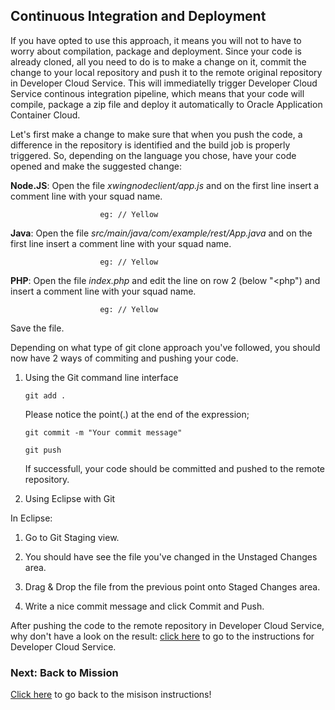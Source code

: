 ## Continuous Integration and Deployment ##

If you have opted to use this approach, it means you will not to have to worry about compilation, package and deployment. 
Since your code is already cloned, all you need to do is to make a change on it, commit the change to your local repository and push it to the remote original repository in Developer Cloud Service. This will immediatelly trigger Developer Cloud Service continous integration pipeline, which means that your code will compile, package a zip file and deploy it automatically to Oracle Application Container Cloud.

Let's first make a change to make sure that when you push the code, a difference in the repository is identified and the build job is properly triggered.
So, depending on the language you chose, have your code opened and make the suggested change:

 **Node.JS**: Open the file *xwingnodeclient/app.js* and on the first line insert a comment line with your squad name. 
 
                        eg: // Yellow

 **Java**: Open the file *src/main/java/com/example/rest/App.java* and on the first line insert a comment line with your squad name. 
 
                        eg: // Yellow

 **PHP**: Open the file *index.php* and edit the line on row 2 (below "<php") and insert a comment line with your squad name.
 
                        eg: // Yellow

Save the file.

Depending on what type of git clone approach you've followed, you should now have 2 ways of commiting and pushing your code.

1. Using the Git command line interface
  
       git add .
       
   Please notice the point(.) at the end of the expression;
       
       git commit -m "Your commit message"
    
       git push
   
   If successfull, your code should be committed and pushed to the remote repository.
    

2. Using Eclipse with Git 

  In Eclipse:
  1. Go to Git Staging view.
  
  2. You should have see the file you've changed in the Unstaged Changes area. 
  
  3. Drag & Drop the file from the previous point onto Staged Changes area. 
  
  4. Write a nice commit message and click Commit and Push.

After pushing the code to the remote repository in Developer Cloud Service, why don't have a look on the result:
[click here](../devcs.md) to go to the instructions for Developer Cloud Service.

### Next: Back to Mission ###

[Click here](../missions/deploy.md) to go back to the misison instructions!

